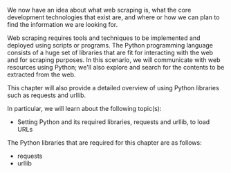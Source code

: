 We now have an idea about what web scraping is, what the core development technologies that exist are, and where or how we can plan to find the information we are looking for.

Web scraping requires tools and techniques to be implemented and deployed using scripts or programs. The Python programming language consists of a huge set of libraries that are fit for interacting with the web and for scraping purposes. In this scenario, we will communicate with web resources using Python; we'll also explore and search for the contents to be extracted from the web. 

This chapter will also provide a detailed overview of using Python libraries such as requests and urllib.

In particular, we will learn about the following topic(s):

- Setting Python and its required libraries, requests and urllib, to load URLs

The Python libraries that are required for this chapter are as follows:

- requests
- urllib